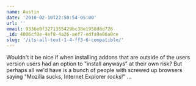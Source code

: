 ```yaml
---
name: Austin
date: '2010-02-10T22:50:54-05:00'
url: ''
email: 9336e0f3271355429bc38e1958d8d726
_id: 4006cf0e-4ef8-4a26-aef7-edfa9e06a0ce
slug: '/its-all-text-1-4-ff3-6-compatible/'
---
```


Wouldn't it be nice if when installing addons that are outside of the users
version users had an option to "install anyways" at their own risk? But
perhaps all we'd have is a bunch of people with screwed up browsers saying
"Mozilla sucks, Internet Explorer rocks!" ...
